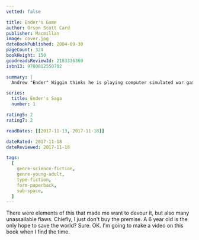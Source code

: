 ```yaml
---
vetted: false

title: Ender's Game
author: Orson Scott Card
publisher: Macmillan
image: cover.jpg
dateBookPublished: 2004-09-30
pageCount: 324
bookHeight: 150
goodreadsReviewId: 2183336369
isbn13: 9780812550702

summary: |
  Andrew "Ender" Wiggin thinks he is playing computer simulated war games; he is, in fact, engaged in something far more desperate. The result of genetic experimentation, Ender may be the military genius Earth desperately needs in a war against an alien enemy seeking to destroy all human life. The only way to find out is to throw Ender into ever harsher training, to chip away and find the diamond inside, or destroy him utterly. Ender Wiggin is six years old when it begins. He will grow up fast.

series:
  title: Ender's Saga
  number: 1

rating5: 2
rating7: 2

readDates: [[2017-11-13, 2017-11-18]]

dateRated: 2017-11-18
dateReviewed: 2017-11-18

tags:
  [
    genre-science-fiction,
    genre-young-adult,
    type-fiction,
    form-paperback,
    sub-space,
  ]
---
```


There were elements of this that made me want to devour it, but also many unassailable flaws. Chiefly, I just don't buy the premise. A 6 year old is the only hope to save the world? Sure. OK. I'm going to make a video on this book when I find the time.
